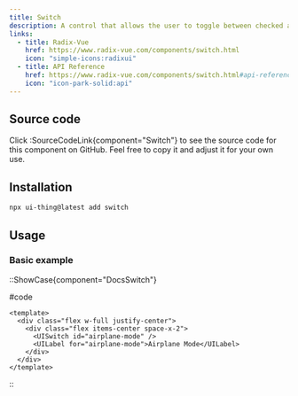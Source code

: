 ```yaml
---
title: Switch
description: A control that allows the user to toggle between checked and not checked.
links:
  - title: Radix-Vue
    href: https://www.radix-vue.com/components/switch.html
    icon: "simple-icons:radixui"
  - title: API Reference
    href: https://www.radix-vue.com/components/switch.html#api-reference
    icon: "icon-park-solid:api"
---
```


## Source code

Click :SourceCodeLink{component="Switch"} to see the source code for this component on GitHub. Feel free to copy it and adjust it for your own use.

## Installation

```bash
npx ui-thing@latest add switch
```

## Usage

### Basic example

::ShowCase{component="DocsSwitch"}

#code

```vue [DocsSwitch.vue]
<template>
  <div class="flex w-full justify-center">
    <div class="flex items-center space-x-2">
      <UISwitch id="airplane-mode" />
      <UILabel for="airplane-mode">Airplane Mode</UILabel>
    </div>
  </div>
</template>
```

::
